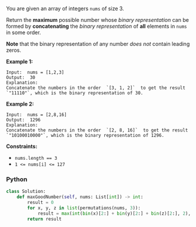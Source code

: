 You are given an array of integers  `nums`  of size 3.

Return the  **maximum**  possible number whose  _binary representation_  can be formed by  **concatenating**  the
_binary representation_  of  **all**  elements in  `nums`  in some order.

**Note**  that the binary representation of any number  _does not_  contain leading zeros.

**Example 1:**

```
Input:  nums = [1,2,3]
Output:  30
Explanation:
Concatenate the numbers in the order  `[3, 1, 2]`  to get the result  `"11110"`, which is the binary representation of 30.
```

**Example 2:**

```
Input:  nums = [2,8,16]
Output:  1296
Explanation:
Concatenate the numbers in the order  `[2, 8, 16]`  to get the result  `"10100010000"`, which is the binary representation of 1296.
```

**Constraints:**

- `nums.length == 3`
- `1 <= nums[i] <= 127`

### Python

```py
class Solution:
    def maxGoodNumber(self, nums: List[int]) -> int:
        result = 0
        for x, y, z in list(permutations(nums, 3)):
            result = max(int(bin(x)[2:] + bin(y)[2:] + bin(z)[2:], 2), result)
        return result
```